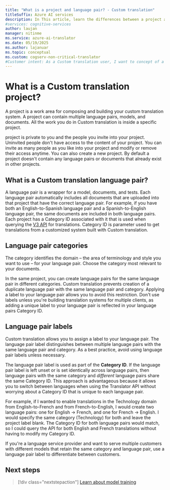 ```yaml
---
title: "What is a project and language pair? - Custom translation"
titleSuffix: Azure AI services
description: In This article, learn the differences between a project and a project as well as project categories and labels for the Custom translation service.
#services: cognitive-services
author: laujan
manager: nitinme
ms.service: azure-ai-translator
ms.date: 05/19/2025
ms.author: lajanuar
ms.topic: conceptual
ms.custom: cogserv-non-critical-translator
#Customer intent: As a Custom translation user, I want to concept of a project, so that I can use it efficiently.
---
```

# What is a Custom translation project?

A project is a work area for composing and building your custom translation system. A project can contain multiple language pairs, models, and documents. All the work you do in Custom translation is inside a specific project.

project is private to you and the people you invite into your project. Uninvited people don't have access to the content of your project. You can invite as many people as you like into your project and modify or remove their access anytime. You can also create a new project. By default a project doesn't contain any language pairs or documents that already exist in other projects.

## What is a Custom translation language pair?

A language pair is a wrapper for a model, documents, and tests. Each language pair automatically includes all documents that are uploaded into that project that
have the correct language pair. For example, if you have both an English-to-Spanish language pair and a Spanish-to-English language pair, the same documents are
included in both language pairs. Each project has a Category ID associated with it that is used when querying the [V3 API](../../../text-translation/reference/v4/translate-api.md) for translations. Category ID is parameter used to get translations from a customized system built with Custom translation.

## Language pair categories

The category identifies the domain – the area of terminology and style you want to use – for your language pair. Choose the category most relevant to your documents. 

In the same project, you can create language pairs for the same language pair in different categories. Custom translation prevents creation of a duplicate language pair with the same language pair and category. Applying a label to your language pair allows you to avoid this restriction. Don't use labels unless you're building translation systems for multiple clients, as adding a unique label to your language pair is reflected in your language pairs Category ID.

## Language pair labels

Custom translation allows you to assign a label to your language pair. The language pair label distinguishes between multiple language pairs with the same language
pair and category. As a best practice, avoid using language pair labels unless necessary.

The language pair label is used as part of the **Category ID**. If the language pair label is left unset or is set identically across language pairs, then language pairs with the same category and *different* language pairs share the same Category ID. This approach is advantageous because it allows you to switch between languages when using the  Translator API without worrying about a Category ID that is unique to each language pair.

For example, if I wanted to enable translations in the Technology domain from English-to-French and from French-to-English, I would create two
language pairs: one for English -\> French, and one for French -\> English. I would specify the same category (Technology) for both and leave the project label
blank. The Category ID for both language pairs would match, so I could query the API for both English and French translations without having to modify my Category ID.

If you're a language service provider and want to serve multiple customers with different models that retain the same category and language pair, use a language pair label to differentiate between customers.

## Next steps

> [!div class="nextstepaction"]
> [Learn about model training](../how-to/train-model.md)
